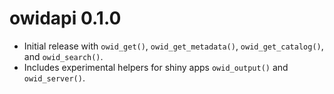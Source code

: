 # owidapi 0.1.0

- Initial release with `owid_get()`, `owid_get_metadata()`, `owid_get_catalog()`, and `owid_search()`.
- Includes experimental helpers for shiny apps `owid_output()` and `owid_server()`.
